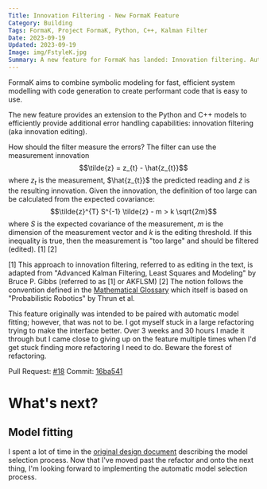 ```yaml
---
Title: Innovation Filtering - New FormaK Feature
Category: Building
Tags: FormaK, Project FormaK, Python, C++, Kalman Filter
Date: 2023-09-19
Updated: 2023-09-19
Image: img/FstyleK.jpg
Summary: A new feature for FormaK has landed: Innovation filtering. Automatically make Kalman Filters more robust.
---
```


FormaK aims to combine symbolic modeling for fast, efficient system modelling
with code generation to create performant code that is easy to use.

The new feature provides an extension to the Python and C++ models to
efficiently provide additional error handling capabilities: innovation
filtering (aka innovation editing).

How should the filter measure the errors? The filter can use the
measurement innovation $$\tilde{z} = z_{t} - \hat{z_{t}}$$ where $z_{t}$ is the
measurement, $\hat{z_{t}}$ the predicted reading and $\tilde{z}$ is the
resulting innovation. Given the innovation, the definition of too large can be
calculated from the expected covariance: $$\tilde{z}^{T} S^{-1} \tilde{z} - m >
k \sqrt{2m}$$ where $S$ is the expected covariance of the measurement, $m$ is
the dimension of the measurement vector and $k$ is the editing threshold. If
this inequality is true, then the measurement is "too large" and should be
filtered (edited). [1] [2]

[1] This approach to innovation filtering, referred to as editing in the text,
is adapted from "Advanced Kalman Filtering, Least Squares and Modeling" by
Bruce P. Gibbs (referred to as [1] or AKFLSM)
[2] The notion follows the convention defined in the
[Mathematical Glossary](../mathematical-glossary.md) which itself is based on
"Probabilistic Robotics" by Thrun et al.

This feature originally was intended to be paired with automatic model fitting;
however, that was not to be. I got myself stuck in a large refactoring trying
to make the interface better. Over 3 weeks and 30 hours I made it through but I
came close to giving up on the feature multiple times when I'd get stuck
finding more refactoring I need to do. Beware the forest of refactoring.

Pull Request: [#18](https://github.com/buckbaskin/formak/pull/18)
Commit: [16ba541](https://github.com/buckbaskin/formak/tree/16ba541e799dfe1b289618a7b27ec48847191172)

# What's next?

## Model fitting

I spent a lot of time in the 
[original design document](https://github.com/buckbaskin/formak/blob/16ba541e799dfe1b289618a7b27ec48847191172/docs/designs/innovation_filtering.md)
describing the model selection process. Now that I've moved past the refactor
and onto the next thing, I'm looking forward to implementing the automatic
model selection process.
